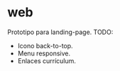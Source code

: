 # web
Prototipo para landing-page.
TODO: 
* Icono back-to-top.
* Menu responsive.
* Enlaces currículum.
